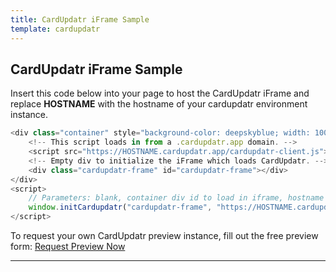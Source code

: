 ```yaml
---
title: CardUpdatr iFrame Sample
template: cardupdatr
---
```



## CardUpdatr iFrame Sample

Insert this code below into your page to host the CardUpdatr iFrame and replace __HOSTNAME__ with the hostname of your cardupdatr environment instance.

```javascript
<div class="container" style="background-color: deepskyblue; width: 100%; text-align: center; padding-top: 3vh; min-height: 100vh;">
    <!-- This script loads in from a .cardupdatr.app domain. -->
    <script src="https://HOSTNAME.cardupdatr.app/cardupdatr-client.js"></script>
    <!-- Empty div to initialize the iFrame which loads CardUpdatr. -->
    <div class="cardupdatr-frame" id="cardupdatr-frame"></div>
</div>
<script>
    // Parameters: blank, container div id to load in iframe, hostname of CardUpdatr instance.
    window.initCardupdatr("cardupdatr-frame", "https://HOSTNAME.cardupdatr.app/");
</script>
```

To request your own CardUpdatr preview instance, fill out the free preview form:  <a href="https://strivve.com/cardupdatr/#cardupdatr-form" target="_blank">Request Preview Now</a>

***
